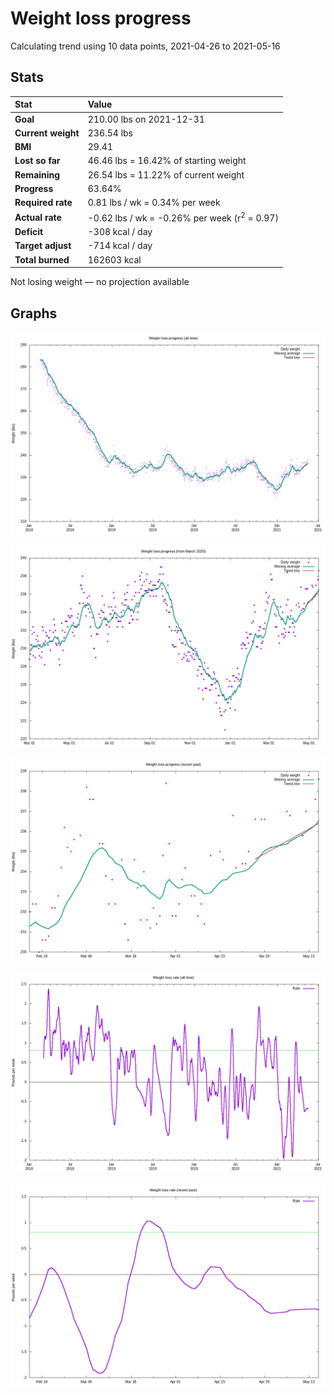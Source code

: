 # Weight loss progress

Calculating trend using 10 data points, 2021-04-26 to 2021-05-16

## Stats

Stat|Value
:-|:-
**Goal**|210.00 lbs on 2021-12-31
**Current weight**|236.54 lbs
**BMI**|29.41
**Lost so far**|46.46 lbs = 16.42% of starting weight
**Remaining**|26.54 lbs = 11.22% of current  weight
**Progress**|63.64%
**Required rate**|0.81 lbs / wk = 0.34% per week
**Actual rate**|-0.62 lbs / wk = -0.26% per week  (r<sup>2</sup> = 0.97)
**Deficit**|-308 kcal / day
**Target adjust**|-714 kcal / day
**Total burned**|162603 kcal

Not losing weight &mdash; no projection available

## Graphs

![](weight-graph-alltime.png)

![](weight-graph-covid.png)

![](weight-graph-recent.png)

![](rate-graph-alltime.png)

![](rate-graph-recent.png)
